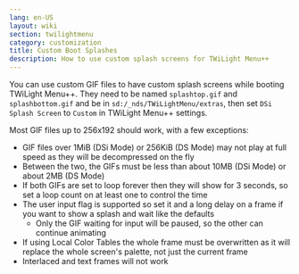 ```yaml
---
lang: en-US
layout: wiki
section: twilightmenu
category: customization
title: Custom Boot Splashes
description: How to use custom splash screens for TWiLight Menu++
---
```


You can use custom GIF files to have custom splash screens while booting TWiLight Menu++. They need to be named `splashtop.gif` and `splashbottom.gif` and be in `sd:/_nds/TWiLightMenu/extras`, then set `DSi Splash Screen` to `Custom` in TWiLight Menu++ settings.

Most GIF files up to 256x192 should work, with a few exceptions:
- GIF files over 1MiB (DSi Mode) or 256KiB (DS Mode) may not play at full speed as they will be decompressed on the fly
- Between the two, the GIFs must be less than about 10MB (DSi Mode) or about 2MB (DS Mode)
- If both GIFs are set to loop forever then they will show for 3 seconds, so set a loop count on at least one to control the time
- The user input flag is supported so set it and a long delay on a frame if you want to show a splash and wait like the defaults
  - Only the GIF waiting for input will be paused, so the other can continue animating
- If using Local Color Tables the whole frame must be overwritten as it will replace the whole screen's palette, not just the current frame
- Interlaced and text frames will not work
